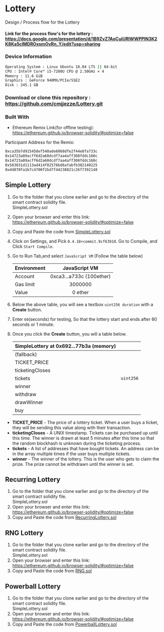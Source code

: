 # Lottery
Design / Process flow for the Lottery


#### Link for the process flow's for the lottery : https://docs.google.com/presentation/d/1B9ZvZ7AoCuiURIWWPPlN3K2K8Ka5cIMDROxsmOvRn_Y/edit?usp=sharing

### Device Information
```bash
Operating System : Linux Ubuntu 18.04 LTS || 64-bit
CPU : Intel® Core™ i5-7200U CPU @ 2.50GHz × 4 
Memory : 11.6 GiB
Graphics : GeForce 940MX/PCIe/SSE2 
Disk : 245.1 GB
```

### Download or clone this repository : https://github.com/cmjjezze/Lottery.git

### Built With
* Ethereum Remix Link(for offline testing): https://ethereum.github.io/browser-solidity/#optimize=false


Participant Address for the Remix:
```bash
0xca35b7d915458ef540ade6068dfe2f44e8fa733c
0x14723a09acff6d2a60dcdf7aa4aff308fddc160c
0x14723a09acff6d2a60dcdf7aa4aff308fddc160c
0x583031d1113ad414f02576bd6afabfb302140225
0xdd870fa1b7c4700f2bd7f44238821c26f7392148
```

## Simple Lottery
1. Go to the folder that you clone earlier and go to the directory of the smart contract solidity file. <br>
SimpleLottery.sol
2. Open your browser and enter this link: https://ethereum.github.io/browser-solidity/#optimize=false
3. Copy and Paste the code from [SimpleLottery.sol](https://github.com/cmjjezze/Lottery/blob/master/SimpleLottery.sol)
4. Click on Settings, and Pick `0.4.18+commit.9cf63910`. Go to Compile, and Click `Start Compile`. 
5. Go to Run Tab,and select `JavaScript VM` (Follow the table below)

      | Environment  | JavaScript VM           |
      | -------------|:-----------------------:|
      | Account      | 0xca3...a733c (100ether)|
      | Gas limit    | 3000000                 |
      | Value        | 0            ether      |

6. Below the above table, you will see a textbox `uint256 duration` with a **Create** button.
7. Enter `60`(seconds) for testing, So that the lottery start and ends after 60 seconds or 1 minute.
8. Once you click the **Create** button, you will a table below.
 
      | SimpleLottery at 0x692...77b3a (memory)|                         |
      | ---------------------------------------|:-----------------------:|
      | (fallback)                             |                         |
      | TICKET_PRICE                           |                         |
      | ticketingCloses                        |                         |
      | tickets                                |`uint256`                |
      | winner                                 |                         |
      | withdraw                               |                         |
      | drawWinner                             |                         |
      | buy                                    |                         |

* **TICKET_PRICE** - The price of a lottery ticket. When a user buys a ticket, they will be sending this value along with their transaction.
* **ticketingCloses** - A UNIX timestamp. Tickets can be purchased up until this time. The winner is drawn at least 5 minutes after this time so that the random blockhash is unknown during the ticketing process.
* **tickets** - A list of addresses that have bought tickets. An address can be in the array multiple times if the user buys multiple tickets.
* **winner** - The winner of the lottery. This is the user who gets to claim the prize. The prize cannot be withdrawn until the winner is set.


## Recurring Lottery
1. Go to the folder that you clone earlier and go to the directory of the smart contract solidity file. <br>
SimpleLottery.sol
2. Open your browser and enter this link: https://ethereum.github.io/browser-solidity/#optimize=false
3. Copy and Paste the code from [RecurringLottery.sol](https://github.com/cmjjezze/Lottery/blob/master/RecurringLottery.sol)


## RNG Lottery
1. Go to the folder that you clone earlier and go to the directory of the smart contract solidity file. <br>
SimpleLottery.sol
2. Open your browser and enter this link: https://ethereum.github.io/browser-solidity/#optimize=false
3. Copy and Paste the code from [RNG.sol](https://github.com/cmjjezze/Lottery/blob/master/RNGLottery.sol)


## Powerball Lottery
1. Go to the folder that you clone earlier and go to the directory of the smart contract solidity file. <br>
SimpleLottery.sol
2. Open your browser and enter this link: https://ethereum.github.io/browser-solidity/#optimize=false
3. Copy and Paste the code from [PowerballLottery.sol](https://github.com/cmjjezze/Lottery/blob/master/PowerballLottery.sol)
